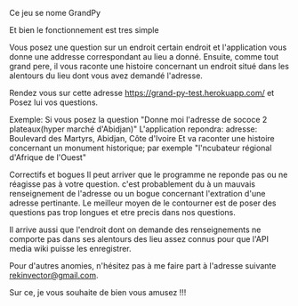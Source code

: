 
Ce jeu se nome GrandPy

Et bien le fonctionnement est tres simple

Vous posez une question sur un endroit certain endroit et l'application vous donne une addresse correspondant au lieu a donné.
Ensuite, comme tout grand pere, il vous raconte une histoire concernant un endroit situé dans les alentours du lieu dont vous avez demandé l'adresse.

Rendez vous sur cette adresse https://grand-py-test.herokuapp.com/ et Posez lui vos questions.

Exemple: Si vous posez la question "Donne moi l'adresse de sococe 2 plateaux(hyper marché d'Abidjan)"
L'application repondra: adresse: Boulevard des Martyrs, Abidjan, Côte d'Ivoire
Et va raconter une histoire concernant un monument historique; par exemple "l'ncubateur régional d'Afrique de l'Ouest"

Correctifs et bogues
  Il peut arriver que le programme ne reponde pas ou ne réagisse pas à votre question.
  c'est probablement du à un mauvais renseignement de l'adresse ou un bogue concernant l'extration d'une adresse pertinante.
  Le meilleur moyen de le contourner est de poser des questions pas trop longues et etre precis dans nos questions.
  
  Il arrive aussi que l'endroit dont on demande des renseignements ne comporte pas dans ses alentours des lieu assez connus pour
  que l'API media wiki puisse les enregistrer.
  
  Pour d'autres anomies, n'hésitez pas à me faire part à l'adresse suivante rekinvector@gmail.com.


Sur ce, je vous souhaite de bien vous amusez !!!
